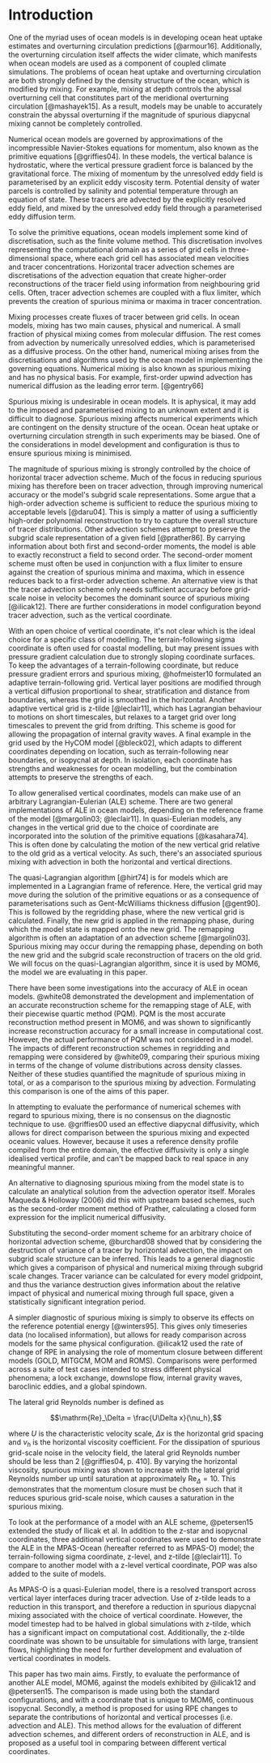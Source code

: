 # Introduction

One of the myriad uses of ocean models is in developing ocean heat uptake estimates and overturning circulation predictions [@armour16]. Additionally, the overturning circulation itself affects the wider climate, which manifests when ocean models are used as a component of coupled climate simulations. The problems of ocean heat uptake and overturning circulation are both strongly defined by the density structure of the ocean, which is modified by mixing. For example, mixing at depth controls the abyssal overturning cell that constitutes part of the meridional overturning circulation [@mashayek15]. As a result, models may be unable to accurately constrain the abyssal overturning if the magnitude of spurious diapycnal mixing cannot be completely controlled.

Numerical ocean models are governed by approximations of the incompressible Navier-Stokes equations for momentum, also known as the primitive equations [@griffies04]. In these models, the vertical balance is hydrostatic, where the vertical pressure gradient force is balanced by the gravitational force. The mixing of momentum by the unresolved eddy field is parameterised by an explicit eddy viscosity term. Potential density of water parcels is controlled by salinity and potential temperature through an equation of state. These tracers are advected by the explicitly resolved eddy field, and mixed by the unresolved eddy field through a parameterised eddy diffusion term.

To solve the primitive equations, ocean models implement some kind of discretisation, such as the finite volume method. This discretisation involves representing the computational domain as a series of grid cells in three-dimensional space, where each grid cell has associated mean velocities and tracer concentrations. Horizontal tracer advection schemes are discretisations of the advection equation that create higher-order reconstructions of the tracer field using information from neighbouring grid cells. Often, tracer advection schemes are coupled with a flux limiter, which prevents the creation of spurious minima or maxima in tracer concentration.

Mixing processes create fluxes of tracer between grid cells. In ocean models, mixing has two main causes, physical and numerical. A small fraction of physical mixing comes from molecular diffusion. The rest comes from advection by numerically unresolved eddies, which is parameterised as a diffusive process. On the other hand, numerical mixing arises from the discretisations and algorithms used by the ocean model in implementing the governing equations. Numerical mixing is also known as spurious mixing and has no physical basis. For example, first-order upwind advection has numerical diffusion as the leading error term. [@gentry66]

Spurious mixing is undesirable in ocean models. It is aphysical, it may add to the imposed and parameterised mixing to an unknown extent and it is difficult to diagnose. Spurious mixing affects numerical experiments which are contingent on the density structure of the ocean. Ocean heat uptake or overturning circulation strength in such experiments may be biased. One of the considerations in model development and configuration is thus to ensure spurious mixing is minimised.

The magnitude of spurious mixing is strongly controlled by the choice of horizontal tracer advection scheme. Much of the focus in reducing spurious mixing has therefore been on tracer advection, through improving numerical accuracy or the model's subgrid scale representations. Some argue that a high-order advection scheme is sufficient to reduce the spurious mixing to acceptable levels [@daru04]. This is simply a matter of using a sufficiently high-order polynomial reconstruction to try to capture the overall structure of tracer distributions. Other advection schemes attempt to preserve the subgrid scale representation of a given field [@prather86]. By carrying information about both first and second-order moments, the model is able to exactly reconstruct a field to second order. The second-order moment scheme must often be used in conjunction with a flux limiter to ensure against the creation of spurious minima and maxima, which in essence reduces back to a first-order advection scheme. An alternative view is that the tracer advection scheme only needs sufficient accuracy before grid-scale noise in velocity becomes the dominant source of spurious mixing [@ilicak12]. There are further considerations in model configuration beyond tracer advection, such as the vertical coordinate.

With an open choice of vertical coordinate, it's not clear which is the ideal choice for a specific class of modelling. The terrain-following sigma coordinate is often used for coastal modelling, but may present issues with pressure gradient calculation due to strongly sloping coordinate surfaces. To keep the advantages of a terrain-following coordinate, but reduce pressure gradient errors and spurious mixing, @hofmeister10 formulated an adaptive terrain-following grid. Vertical layer positions are modified through a vertical diffusion proportional to shear, stratification and distance from boundaries, whereas the grid is smoothed in the horizontal. Another adaptive vertical grid is z-tilde [@leclair11], which has Lagrangian behaviour to motions on short timescales, but relaxes to a target grid over long timescales to prevent the grid from drifting. This scheme is good for allowing the propagation of internal gravity waves. A final example in the grid used by the HyCOM model [@bleck02], which adapts to different coordinates depending on location, such as terrain-following near boundaries, or isopycnal at depth. In isolation, each coordinate has strengths and weaknesses for ocean modelling, but the combination attempts to preserve the strengths of each.

To allow generalised vertical coordinates, models can make use of an arbitrary Lagrangian-Eulerian (ALE) scheme. There are two general implementations of ALE in ocean models, depending on the reference frame of the model [@margolin03; @leclair11]. In quasi-Eulerian models, any changes in the vertical grid due to the choice of coordinate are incorporated into the solution of the primitive equations [@kasahara74]. This is often done by calculating the motion of the new vertical grid relative to the old grid as a vertical velocity. As such, there's an associated spurious mixing with advection in both the horizontal and vertical directions.

The quasi-Lagrangian algorithm [@hirt74] is for models which are implemented in a Lagrangian frame of reference. Here, the vertical grid may move during the solution of the primitive equations or as a consequence of parameterisations such as Gent-McWilliams thickness diffusion [@gent90]. This is followed by the regridding phase, where the new vertical grid is calculated. Finally, the new grid is applied in the remapping phase, during which the model state is mapped onto the new grid. The remapping algorithm is often an adaptation of an advection scheme [@margolin03]. Spurious mixing may occur during the remapping phase, depending on both the new grid and the subgrid scale reconstruction of tracers on the old grid. We will focus on the quasi-Lagrangian algorithm, since it is used by MOM6, the model we are evaluating in this paper.

There have been some investigations into the accuracy of ALE in ocean models. @white08 demonstrated the development and implementation of an accurate reconstruction scheme for the remapping stage of ALE, with their piecewise quartic method (PQM). PQM is the most accurate reconstruction method present in MOM6, and was shown to significantly increase reconstruction accuracy for a small increase in computational cost. However, the actual performance of PQM was not considered in a model. The impacts of different reconstruction schemes in regridding and remapping were considered by @white09, comparing their spurious mixing in terms of the change of volume distributions across density classes. 
Neither of these studies quantified the magnitude of spurious mixing in total, or as a comparison to the spurious mixing by advection. Formulating this comparison is one of the aims of this paper.

In attempting to evaluate the performance of numerical schemes with regard to spurious mixing, there is no consensus on the diagnostic technique to use. @griffies00 used an effective diapycnal diffusivity, which allows for direct comparison between the spurious mixing and expected oceanic values. However, because it uses a reference density profile compiled from the entire domain, the effective diffusivity is only a single idealised vertical profile, and can't be mapped back to real space in any meaningful manner.

An alternative to diagnosing spurious mixing from the model state is to calculate an analytical solution from the advection operator itself. Morales Maqueda & Holloway (2006) did this with upstream based schemes, such as the second-order moment method of Prather, calculating a closed form expression for the implicit numerical diffusivity.

Substituting the second-order moment scheme for an arbitrary choice of horizontal advection scheme, @burchard08 showed that by considering the destruction of variance of a tracer by horizontal advection, the impact on subgrid scale structure can be inferred. This leads to a general diagnostic which gives a comparison of physical and numerical mixing through subgrid scale changes. Tracer variance can be calculated for every model gridpoint, and thus the variance destruction gives information about the relative impact of physical and numerical mixing through full space, given a statistically significant integration period.

A simpler diagnostic of spurious mixing is simply to observe its effects on the reference potential energy [@winters95]. This gives only timeseries data (no localised information), but allows for ready comparison across models for the same physical configuration. @ilicak12 used the rate of change of RPE in analysing the role of momentum closure between different models (GOLD, MITGCM, MOM and ROMS). Comparisons were performed across a suite of test cases intended to stress different physical phenomena; a lock exchange, downslope flow, internal gravity waves, baroclinic eddies, and a global spindown.

The lateral grid Reynolds number is defined as 

$$\mathrm{Re}_\Delta = \frac{U\Delta x}{\nu_h},$$

where $U$ is the characteristic velocity scale, $\Delta x$ is the horizontal grid spacing and $\nu_h$ is the horizontal viscosity coefficient. For the dissipation of spurious grid-scale noise in the velocity field, the lateral grid Reynolds number should be less than 2 [@griffies04, p. 410]. By varying the horizontal viscosity, spurious mixing was shown to increase with the lateral grid Reynolds number up until saturation at approximately $\mathrm{Re}_\Delta = 10$. This demonstrates that the momentum closure must be chosen such that it reduces spurious grid-scale noise, which causes a saturation in the spurious mixing.

To look at the performance of a model with an ALE scheme, @petersen15 extended the study of Ilicak et al. In addition to the z-star and isopycnal coordinates, three additional vertical coordinates were used to demonstrate the ALE in the MPAS-Ocean (hereafter referred to as MPAS-O) model; the terrain-following sigma coordinate, z-level, and z-tilde [@leclair11]. To compare to another model with a z-level vertical coordinate, POP was also added to the suite of models.

As MPAS-O is a quasi-Eulerian model, there is a resolved transport across vertical layer interfaces during tracer advection. Use of z-tilde leads to a reduction in this transport, and therefore a reduction in spurious diapycnal mixing associated with the choice of vertical coordinate. However, the model timestep had to be halved in global simulations with z-tilde, which has a significant impact on computational cost. Additionally, the z-tilde coordinate was shown to be unsuitable for simulations with large, transient flows, highlighting the need for further development and evaluation of vertical coordinates in models.

This paper has two main aims. Firstly, to evaluate the performance of another ALE model, MOM6, against the models exhibited by @ilicak12 and @petersen15. The comparison is made using both the standard configurations, and with a coordinate that is unique to MOM6, continuous isopycnal. Secondly, a method is proposed for using RPE changes to separate the contributions of horizontal and vertical processes (i.e. advection and ALE). This method allows for the evaluation of different advection schemes, and different orders of reconstruction in ALE, and is proposed as a useful tool in comparing between different vertical coordinates.
